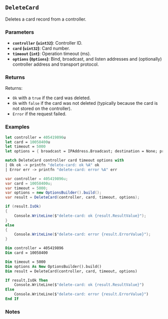 ## `DeleteCard`

Deletes a card record from a controller.

### Parameters
- **`controller` (`uint32`)**: Controller ID.
- **`card` (`uint32`)**: Card number.
- **`timeout` (`int`)**: Operation timeout (ms).
- **`options` (`Options`)**: Bind, broadcast, and listen addresses and (optionally) controller address and transport protocol.

### Returns

Returns:
- `Ok` with a `true` if the card was deleted.
- `Ok` with `false` if the card was not deleted (typically because the card is not stored on the controller).
- `Error` if the request failed.

### Examples

```fsharp
let controller = 405419896u
let card = 10058400u
let timeout = 5000
let options = { broadcast = IPAddress.Broadcast; destination = None; protoocol = None; debug = true }

match DeleteCard controller card timeout options with
| Ok ok -> printfn "delete-card: ok %A" ok
| Error err -> printfn "delete-card: error %A" err
```

```csharp
var controller = 405419896u;
var card = 10058400u;
var timeout = 5000;
var options = new OptionsBuilder().build();
var result = DeleteCard(controller, card, timeout, options);

if (result.IsOk)
{
    Console.WriteLine($"delete-card: ok {result.ResultValue}");
}
else
{
    Console.WriteLine($"delete-card: error {result.ErrorValue}");
}
```

```vb
Dim controller = 405419896
Dim card = 10058400

Dim timeout = 5000
Dim options As New OptionsBuilder().build()
Dim result = DeleteCard(controller, card, timeout, options)

If result.IsOk Then
    Console.WriteLine($"delete-card: ok {result.ResultValue}")
Else
    Console.WriteLine($"delete-card: error {result.ErrorValue}")
End If
```

### Notes
